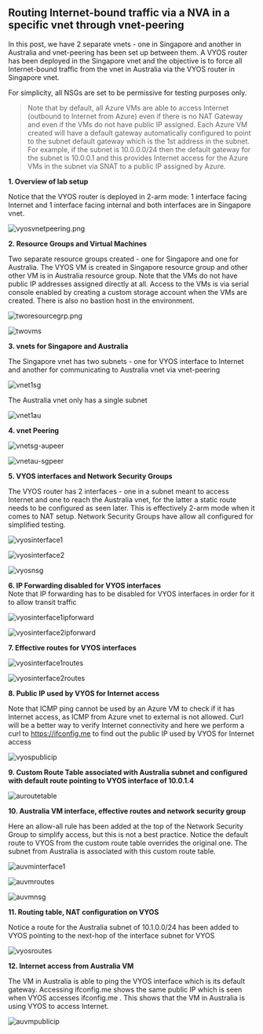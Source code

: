 ## Routing Internet-bound traffic via a NVA in a specific vnet through vnet-peering

In this post, we have 2 separate vnets - one in Singapore and another in Australia and vnet-peering has been set up between them. A VYOS router has been deployed in the Singapore vnet and the objective is to force all Internet-bound traffic from the vnet in Australia via the VYOS router in Singapore vnet. 

For simplicity, all NSGs are set to be permissive for testing purposes only.

> Note that by default, all Azure VMs are able to access Internet (outbound to Internet from Azure) even if there is no NAT Gateway and even if the VMs do not have public IP assigned. Each Azure VM created will have a default gateway automatically configured to point to the subnet default gateway which is the 1st address in the subnet. For example, if the subnet is 10.0.0.0/24 then the default gateway for the subnet is 10.0.0.1 and this provides Internet access for the Azure VMs in the subnet via SNAT to a public IP assigned by Azure.


**1. Overview of lab setup**

Notice that the VYOS router is deployed in 2-arm mode: 1 interface facing Internet and 1 interface facing internal and both interfaces are in Singapore vnet.

![vyosvnetpeering.png](https://github.com/chianw/chianw/blob/main/vyosvnetpeering.png)

**2. Resource Groups and Virtual Machines**

Two separate resource groups created - one for Singapore and one for Australia. The VYOS VM is created in Singapore resource group and other other VM is in Australia resource group. Note that the VMs do not have public IP addresses assigned directly at all. Access to the VMs is via serial console enabled by creating a custom storage account when the VMs are created. There is also no bastion host in the environment.

![tworesourcegrp.png](https://github.com/chianw/chianw/blob/main/tworesourcegrp.png)

![twovms](https://github.com/chianw/chianw/blob/main/twovms.png)


**3. vnets for Singapore and Australia**

The Singapore vnet has two subnets - one for VYOS interface to Internet and another for communicating to Australia vnet via vnet-peering

![vnet1sg](https://github.com/chianw/chianw/blob/main/vnet1sg.png)

The Australia vnet only has a single subnet

![vnet1au](https://github.com/chianw/chianw/blob/main/vnet1au.png)


**4. vnet Peering**

![vnetsg-aupeer](https://github.com/chianw/chianw/blob/main/vnetsg-aupeer.png)

![vnetau-sgpeer](https://github.com/chianw/chianw/blob/main/vnetau-sgpeer.png)


**5. VYOS interfaces and Network Security Groups**

The VYOS router has 2 interfaces - one in a subnet meant to access Internet and one to reach the Australia vnet, for the latter a static route needs to be configured as seen later. This is effectively 2-arm mode when it comes to NAT setup. Network Security Groups have allow all configured for simplified testing. 

![vyosinterface1](https://github.com/chianw/chianw/blob/main/vyosinterface1.png)

![vyosinterface2](https://github.com/chianw/chianw/blob/main/vyosinterface2.png)

![vyosnsg](https://github.com/chianw/chianw/blob/main/vyosnsg.png)


**6. IP Forwarding disabled for VYOS interfaces**  
Note that IP forwarding has to be disabled for VYOS interfaces in order for it to allow transit traffic

![vyosinterface1ipforward](https://github.com/chianw/chianw/blob/main/vyosinterface1ipforward.png)

![vyosinterface2ipforward](https://github.com/chianw/chianw/blob/main/vyosinterface2ipforward.png)

**7. Effective routes for VYOS interfaces**  

![vyosinterface1routes](https://github.com/chianw/chianw/blob/main/vyosinterface1routes.png)

![vyosinterface2routes](https://github.com/chianw/chianw/blob/main/vyosinterface2routes.png)

**8. Public IP used by VYOS for Internet access**  

Note that ICMP ping cannot be used by an Azure VM to check if it has Internet access, as ICMP from Azure vnet to external is not allowed. Curl will be a better way to verify Internet connectivity and here we perform a curl to https://ifconfig.me to find out the public IP used by VYOS for Internet access

![vyospublicip](https://github.com/chianw/chianw/blob/main/vyospublicip.png)

**9. Custom Route Table associated with Australia subnet and configured with default route pointing to VYOS interface of 10.0.1.4** 

![auroutetable](https://github.com/chianw/chianw/blob/main/auroutetable.png)

**10. Australia VM interface, effective routes and network security group**  

Here an allow-all rule has been added at the top of the Network Security Group to simplify access, but this is not a best practice. Notice the default route to VYOS from the custom route table overrides the original one. The subnet from Australia is associated with this custom route table.

![auvminterface1](https://github.com/chianw/chianw/blob/main/auvminterface1.png)

![auvmroutes](https://github.com/chianw/chianw/blob/main/auvmroutes.png)

![auvmnsg](https://github.com/chianw/chianw/blob/main/auvmnsg.png)


**11. Routing table, NAT configuration on VYOS**  

Notice a route for the Australia subnet of 10.1.0.0/24 has been added to VYOS pointing to the next-hop of the interface subnet for VYOS

![vyosroutes](https://github.com/chianw/chianw/blob/main/vyosroutes.png)


**12. Internet access from Australia VM**  

The VM in Australia is able to ping the VYOS interface which is its default gateway. Accessing ifconfig.me shows the same public IP which is seen when VYOS accesses ifconfig.me . This shows that the VM in Australia is using VYOS to access Internet.

![auvmpublicip](https://github.com/chianw/chianw/blob/main/auvmpublicip.png)


